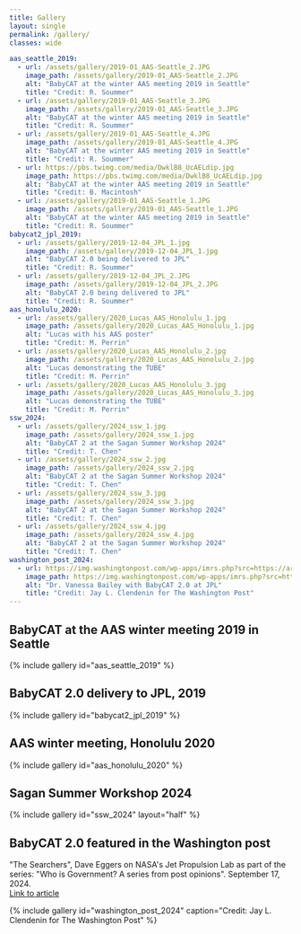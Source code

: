 ```yaml
---
title: Gallery
layout: single
permalink: /gallery/
classes: wide

aas_seattle_2019:
  - url: /assets/gallery/2019-01_AAS-Seattle_2.JPG
    image_path: /assets/gallery/2019-01_AAS-Seattle_2.JPG
    alt: "BabyCAT at the winter AAS meeting 2019 in Seattle"
    title: "Credit: R. Soummer"
  - url: /assets/gallery/2019-01_AAS-Seattle_3.JPG
    image_path: /assets/gallery/2019-01_AAS-Seattle_3.JPG
    alt: "BabyCAT at the winter AAS meeting 2019 in Seattle"
    title: "Credit: R. Soummer"
  - url: /assets/gallery/2019-01_AAS-Seattle_4.JPG
    image_path: /assets/gallery/2019-01_AAS-Seattle_4.JPG
    alt: "BabyCAT at the winter AAS meeting 2019 in Seattle"
    title: "Credit: R. Soummer"
  - url: https://pbs.twimg.com/media/DwklB8_UcAELdip.jpg
    image_path: https://pbs.twimg.com/media/DwklB8_UcAELdip.jpg
    alt: "BabyCAT at the winter AAS meeting 2019 in Seattle"
    title: "Credit: B. Macintosh"
  - url: /assets/gallery/2019-01_AAS-Seattle_1.JPG
    image_path: /assets/gallery/2019-01_AAS-Seattle_1.JPG
    alt: "BabyCAT at the winter AAS meeting 2019 in Seattle"
    title: "Credit: R. Soummer"
babycat2_jpl_2019:
  - url: /assets/gallery/2019-12-04_JPL_1.jpg
    image_path: /assets/gallery/2019-12-04_JPL_1.jpg
    alt: "BabyCAT 2.0 being delivered to JPL"
    title: "Credit: R. Soummer"
  - url: /assets/gallery/2019-12-04_JPL_2.JPG
    image_path: /assets/gallery/2019-12-04_JPL_2.JPG
    alt: "BabyCAT 2.0 being delivered to JPL"
    title: "Credit: R. Soummer"
aas_honolulu_2020:
  - url: /assets/gallery/2020_Lucas_AAS_Honolulu_1.jpg
    image_path: /assets/gallery/2020_Lucas_AAS_Honolulu_1.jpg
    alt: "Lucas with his AAS poster"
    title: "Credit: M. Perrin"
  - url: /assets/gallery/2020_Lucas_AAS_Honolulu_2.jpg
    image_path: /assets/gallery/2020_Lucas_AAS_Honolulu_2.jpg
    alt: "Lucas demonstrating the TUBE"
    title: "Credit: M. Perrin"
  - url: /assets/gallery/2020_Lucas_AAS_Honolulu_3.jpg
    image_path: /assets/gallery/2020_Lucas_AAS_Honolulu_3.jpg
    alt: "Lucas demonstrating the TUBE"
    title: "Credit: M. Perrin"
ssw_2024:
  - url: /assets/gallery/2024_ssw_1.jpg
    image_path: /assets/gallery/2024_ssw_1.jpg
    alt: "BabyCAT 2 at the Sagan Summer Workshop 2024"
    title: "Credit: T. Chen"
  - url: /assets/gallery/2024_ssw_2.jpg
    image_path: /assets/gallery/2024_ssw_2.jpg
    alt: "BabyCAT 2 at the Sagan Summer Workshop 2024"
    title: "Credit: T. Chen"
  - url: /assets/gallery/2024_ssw_3.jpg
    image_path: /assets/gallery/2024_ssw_3.jpg
    alt: "BabyCAT 2 at the Sagan Summer Workshop 2024"
    title: "Credit: T. Chen"
  - url: /assets/gallery/2024_ssw_4.jpg
    image_path: /assets/gallery/2024_ssw_4.jpg
    alt: "BabyCAT 2 at the Sagan Summer Workshop 2024"
    title: "Credit: T. Chen"
washington_post_2024:
  - url: https://img.washingtonpost.com/wp-apps/imrs.php?src=https://arc-anglerfish-washpost-prod-washpost.s3.amazonaws.com/public/DTNRX5YS6AE2SEU3PWMA7LPCSI.JPG&high_res=true&w=2048
    image_path: https://img.washingtonpost.com/wp-apps/imrs.php?src=https://arc-anglerfish-washpost-prod-washpost.s3.amazonaws.com/public/DTNRX5YS6AE2SEU3PWMA7LPCSI.JPG&high_res=true&w=2048
    alt: "Dr. Vanessa Bailey with BabyCAT 2.0 at JPL"
    title: "Credit: Jay L. Clendenin for The Washington Post"
---
```

## BabyCAT at the AAS winter meeting 2019 in Seattle

{% include gallery id="aas_seattle_2019" %}

## BabyCAT 2.0 delivery to JPL, 2019

{% include gallery id="babycat2_jpl_2019" %}

## AAS winter meeting, Honolulu 2020

{% include gallery id="aas_honolulu_2020" %}

## Sagan Summer Workshop 2024

{% include gallery id="ssw_2024" layout="half" %}

## BabyCAT 2.0 featured in the Washington post

"The Searchers", Dave Eggers on NASA's Jet Propulsion Lab as part of the series: "Who is Government? A series from post opinions". September 17, 2024.  
[Link to article](https://www.washingtonpost.com/opinions/interactive/2024/dave-eggers-jet-propulsion-laboratory-nasa-who-is-government/?pwapi_token=eyJ0eXAiOiJKV1QiLCJhbGciOiJIUzI1NiJ9.eyJyZWFzb24iOiJnaWZ0IiwibmJmIjoxNzI2NTQ1NjAwLCJpc3MiOiJzdWJzY3JpcHRpb25zIiwiZXhwIjoxNzI3OTI3OTk5LCJpYXQiOjE3MjY1NDU2MDAsImp0aSI6ImQ3ZjhhYmQ1LWZhYzktNGRkZi05ZTg4LTc3NDY4MDA1YTZhMCIsInVybCI6Imh0dHBzOi8vd2FzaGluZ3RvbnBvc3QuY29tL29waW5pb25zL2ludGVyYWN0aXZlLzIwMjQvZGF2ZS1lZ2dlcnMtamV0LXByb3B1bHNpb24tbGFib3JhdG9yeS1uYXNhLXdoby1pcy1nb3Zlcm5tZW50LyJ9.8yJ63U47Ml9Dgj5Rh_hv15OtmR-D6MeAEsN59PoIK7Q&itid=gfta)

{% include gallery id="washington_post_2024" caption="Credit: Jay L. Clendenin for The Washington Post" %}
